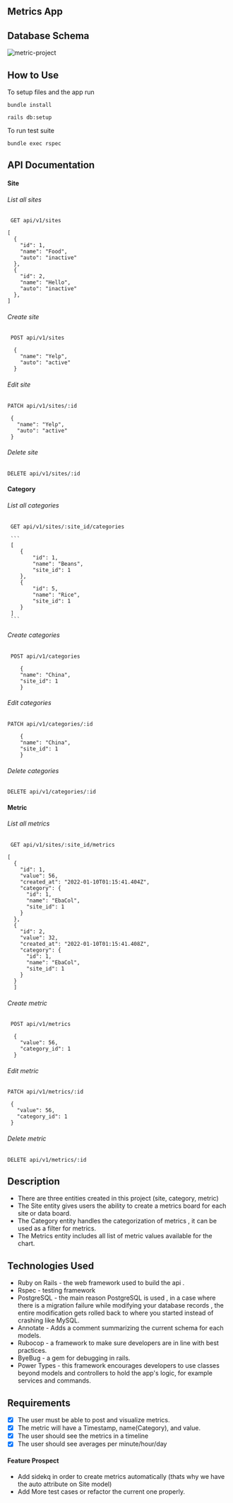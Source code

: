 ## Metrics App


## Database Schema
  <img src="app/assets/images/screenshot.png" alt="metric-project">

## How to Use
To setup files and the app run

```
bundle install
```

```
rails db:setup
```

To run test suite
```
bundle exec rspec 
```
## API Documentation

#### Site
###### List all sites
     GET api/v1/sites
```
[
  {
    "id": 1,
    "name": "Food",
    "auto": "inactive"
  },
  {
    "id": 2,
    "name": "Hello",
    "auto": "inactive"
  },
]
```

###### Create site
     POST api/v1/sites
```
  {
    "name": "Yelp",
    "auto": "active"
  }
```
###### Edit site
    PATCH api/v1/sites/:id
 ```
  {
    "name": "Yelp",
    "auto": "active"
  }

 ```
###### Delete site
	DELETE api/v1/sites/:id


#### Category
###### List all categories
     GET api/v1/sites/:site_id/categories

     ```
     [
        {
            "id": 1,
            "name": "Beans",
            "site_id": 1
        },
        {
            "id": 5,
            "name": "Rice",
            "site_id": 1
        }
     ]
     ```
###### Create categories
     POST api/v1/categories
```
    {
    "name": "China",
    "site_id": 1
    }
```
###### Edit categories
    PATCH api/v1/categories/:id
```
    {
    "name": "China",
    "site_id": 1
    }

 ```

###### Delete categories
	DELETE api/v1/categories/:id


#### Metric
###### List all metrics
     GET api/v1/sites/:site_id/metrics
```
[
  {
    "id": 1,
    "value": 56,
    "created_at": "2022-01-10T01:15:41.404Z",
    "category": {
      "id": 1,
      "name": "EbaCol",
      "site_id": 1
    }
  },
  {
    "id": 2,
    "value": 32,
    "created_at": "2022-01-10T01:15:41.408Z",
    "category": {
      "id": 1,
      "name": "EbaCol",
      "site_id": 1
    }
  }
  ]
```

###### Create metric
     POST api/v1/metrics
```
  {
    "value": 56,
    "category_id": 1
  }
```
###### Edit metric
    PATCH api/v1/metrics/:id
 ```
  {
    "value": 56,
    "category_id": 1
  }

 ```
###### Delete metric
	DELETE api/v1/metrics/:id

## Description
- There are three entities created in this project (site, category, metric)
- The Site entity gives users the ability to create a metrics board for each site or data board.
- The Category entity handles the categorization of metrics , it can be used as a filter for metrics.
- The Metrics entity includes all list of metric values available for the chart.

## Technologies Used
- Ruby on Rails - the web framework used to build the api .
- Rspec - testing framework
- PostgreSQL -  the main reason PostgreSQL is used , in a case where there is a migration failure while modifying your database records , the entire modification gets rolled back to where you started instead of crashing like  MySQL.
- Annotate - Adds a comment summarizing the current schema for each models.
- Rubocop - a framework to make sure developers are in line with best practices.
- ByeBug - a gem for debugging in rails.
- Power Types - this framework encourages developers to use classes beyond models and controllers to hold the app's logic, for example services and commands.

## Requirements

- [x] The user must be able to post and visualize metrics.
- [x] The metric will have a Timestamp, name(Category), and value.
- [x] The user should see the metrics in a timeline
- [x] The user should see averages per minute/hour/day

#### Feature Prospect
 - Add sidekq in order to create metrics automatically (thats why we have the auto attribute on Site model)
 - Add More test cases or refactor the current one properly.
